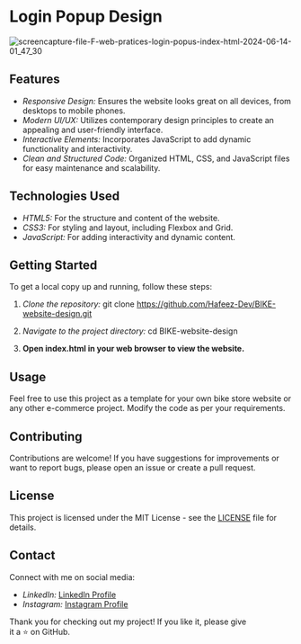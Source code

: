 # Login Popup Design

![screencapture-file-F-web-pratices-login-popus-index-html-2024-06-14-01_47_30](https://github.com/Hafeez-Dev/login-popus/assets/171664425/d21d6414-548e-47b0-999b-f76470cb6c8f)


## Features

- *Responsive Design:* Ensures the website looks great on all devices, from desktops to mobile phones.
- *Modern UI/UX:* Utilizes contemporary design principles to create an appealing and user-friendly interface.
- *Interactive Elements:* Incorporates JavaScript to add dynamic functionality and interactivity.
- *Clean and Structured Code:* Organized HTML, CSS, and JavaScript files for easy maintenance and scalability.

## Technologies Used

- *HTML5:* For the structure and content of the website.
- *CSS3:* For styling and layout, including Flexbox and Grid.
- *JavaScript:* For adding interactivity and dynamic content.

## Getting Started

To get a local copy up and running, follow these steps:

1. *Clone the repository:*
   git clone https://github.com/Hafeez-Dev/BIKE-website-design.git
   
2. *Navigate to the project directory:*
   cd BIKE-website-design
   
3. **Open index.html in your web browser to view the website.**

## Usage

Feel free to use this project as a template for your own bike store website or any other e-commerce project. Modify the code as per your requirements.

## Contributing

Contributions are welcome! If you have suggestions for improvements or want to report bugs, please open an issue or create a pull request.

## License

This project is licensed under the MIT License - see the [LICENSE](LICENSE) file for details.

## Contact

Connect with me on social media:

- *LinkedIn:* [LinkedIn Profile](https://www.linkedin.com/in/abdul-hafeezdev)
- *Instagram:* [Instagram Profile](https://www.instagram.com/DeugerXY)

Thank you for checking out my project! If you like it, please give it a ⭐ on GitHub.
